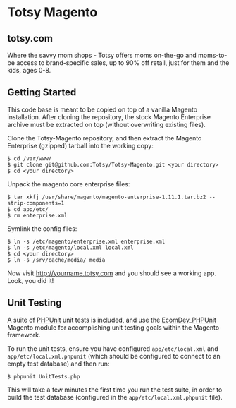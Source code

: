 Totsy Magento
=============

totsy.com
---------
Where the savvy mom shops - Totsy offers moms on-the-go and moms-to-be access to brand-specific sales, up to 90% off retail, just for them and the kids, ages 0-8.

Getting Started
---------------
This code base is meant to be copied on top of a vanilla Magento installation. After cloning the repository, the stock Magento Enterprise archive must be extracted on top (without overwriting existing files).

Clone the Totsy-Magento repository, and then extract the Magento Enterprise (gzipped) tarball into the working copy:

    $ cd /var/www/
    $ git clone git@github.com:Totsy/Totsy-Magento.git <your directory>
    $ cd <your directory>

Unpack the magento core enterprise files:

    $ tar xkfj /usr/share/magento/magento-enterprise-1.11.1.tar.bz2 --strip-components=1
    $ cd app/etc/
    $ rm enterprise.xml

Symlink the config files:

    $ ln -s /etc/magento/enterprise.xml enterprise.xml
    $ ln -s /etc/magento/local.xml local.xml
    $ cd <your directory>
    $ ln -s /srv/cache/media/ media

Now visit http://yourname.totsy.com and you should see a working app. Look, you did it!

Unit Testing
------------
A suite of [PHPUnit](http://www.phpunit.de) unit tests is included, and use the [EcomDev_PHPUnit](https://github.com/IvanChepurnyi/EcomDev_PHPUnit) Magento module for accomplishing unit testing goals within the Magento framework.

To run the unit tests, ensure you have configured `app/etc/local.xml` and `app/etc/local.xml.phpunit` (which should be configured to connect to an empty test database) and then run:

    $ phpunit UnitTests.php

This will take a few minutes the first time you run the test suite, in order to build the test database (configured in the `app/etc/local.xml.phpunit` file).
